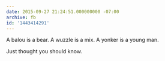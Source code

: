 ```yaml
---
date: 2015-09-27 21:24:51.000000000 -07:00
archive: fb
id: '1443414291'
---
```


A balou is a bear. A wuzzle is a mix. A yonker is a young man. 

Just thought you should know.
